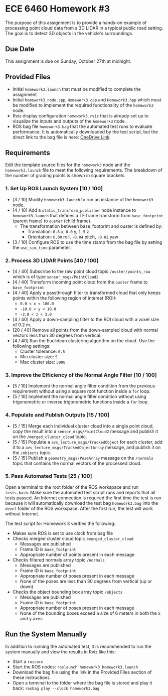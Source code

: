 # ECE 6460 Homework #3

The purpose of this assignment is to provide a hands-on example of processing point cloud data from a 3D LIDAR in a typical public road setting. The goal is to detect 3D objects in the vehicle's surroundings.

## Due Date
This assignment is due on Sunday, October 27th at midnight.

## Provided Files
- Initial `homework3.launch` that must be modified to complete the assignment
- Initial `homework3_node.cpp`, `Homework3.cpp` and `Homework3.hpp` which must be modified to implement the required functionality of the `homework3` node.
- Rviz display configuration `homework3.rviz` that is already set up to visualize the inputs and outputs of the `homework3` node.
- ROS bag file `homework3.bag` that the automated test runs to evaluate performance. It is automatically downloaded by the test script, but the direct link to the bag file is here:
[OneDrive Link](https://onedrive.live.com/download?resid=B7FCF91CEE77A2BE%219312&authkey=!ADXklsIuMh3WSw4).

## Requirements
Edit the template source files for the `homework3` node and the `homework3.launch` file to meet the following requirements. The breakdown of the number of grading points is shown in square brackets.

### 1. Set Up ROS Launch System [10 / 100]
- [3 / 10] Modify `homework3.launch` to run an instance of the `homework3` node.
- [4 / 10] Add a `static_transform_publisher` node instance to `homework3.launch` that defines a TF frame transform from `base_footprint` (parent frame) to `ouster` (child frame).
  - The transformation between base_footprint and ouster is defined by:
	  - Translation: `0.6` x, `0.0` y, `1.5` z
	  - Orientation: `0.00` roll, `-0.04` pitch, `-0.02` yaw
- [3 / 10] Configure ROS to use the time stamp from the bag file by setting the `use_sim_time` parameter.

### 2. Process 3D LIDAR Points [40 / 100]
- [4 / 40] Subscribe to the raw point cloud topic `/ouster/points_raw` which is of type `sensor_msgs/PointCloud2`
- [4 / 40] Transform incoming point cloud from the `ouster` frame to `base_footprint`
- [4 / 40] Apply a passthrough filter to transformed cloud that only keeps points within the following region of interest (ROI):
	- `0.0 < x < 100.0`
	- `-10.0 < y < 10.0`
	- `-2.0 < z < 3.0`
- [4 / 40] Apply a down-sampling filter to the ROI cloud with a voxel size of 0.2 m.
- [20 / 40] Remove all points from the down-sampled cloud with normal vectors less than 30 degrees from vertical.
- [4 / 40] Run the Euclidean clustering algorithm on the cloud. Use the following settings:
	- Cluster tolerance: `0.5`
	- Min cluster size: `5`
	- Max cluster size: `5000`

### 3. Improve the Efficiency of the Normal Angle Filter [10 / 100]
- [5 / 10] Implement the normal angle filter condition from the previous requirement without using a square root function inside a `for` loop.
- [5 / 10] Implement the normal angle filter condition without using trigonometric or inverse trigonometric functions inside a `for` loop.

### 4. Populate and Publish Outputs [15 / 100]
- [5 / 15] Merge each individual cluster cloud into a single point cloud, copy the result into a `sensor_msgs/PointCloud2` message and publish it on the `/merged_cluster_cloud` topic.
- [5 / 15] Populate a `avs_lecture_msgs/TrackedObject` for each cluster, add it to a `avs_lecture_msgs/TrackedObjectArray` message, and publish it on the `/objects` topic.
- [5 / 15] Publish a `geometry_msgs/PoseArray` message on the `/normals` topic that contains the normal vectors of the processed cloud.

### 5. Pass Automated Tests [25 / 100]
Open a terminal to the root folder of the ROS workspace and run `tests.bash`. Make sure the automated test script runs and reports that all tests passed. An Internet connection is required the first time the test is run because it will automatically download the test bag `homework3.bag` into the `devel` folder of the ROS workspace. After the first run, the test will work without Internet.

The test script for Homework 3 verifies the following:

- Makes sure ROS is set to use clock from bag file
- Checks merged cluster cloud topic `/merged_cluster_cloud`
  - Messages are published
  - Frame ID is `base_footprint`
  - Appropriate number of points present in each message
- Checks filtered normals array topic `/normals`
  - Messages are published
  - Frame ID is `base_footprint`
  - Appropriate number of poses present in each message
  - None of the poses are less than 30 degrees from vertical (up or down)
- Checks the object bounding box array topic `/objects`
  - Messages are published
  - Frame ID is `base_footprint`
  - Appropriate number of poses present in each message
  - None of the bounding boxes exceed a size of 6 meters in both the x and y axes

## Run the System Manually
In addition to running the automated test, it is recommended to run the system manually and view the results in Rviz like this:
- Start a `roscore`
- Start the ROS nodes: `roslaunch homework3 homework3.launch`
- Download the bag file using the link in the Provided Files section of these instructions
- Open a terminal to the folder where the bag file is stored and play it back: `rosbag play --clock homework3.bag`
